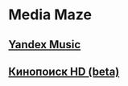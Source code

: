 # Media Maze
## [Yandex Music](https://music.yandex.ru/)
## [Кинопоиск HD (beta)](https://hd.kinopoisk.ru/)